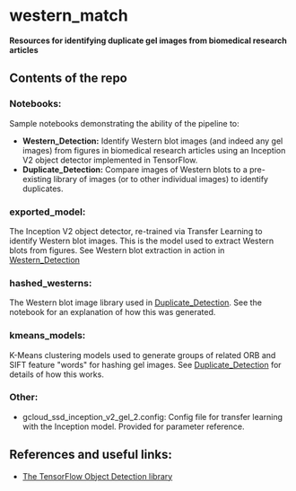# western_match

__Resources for identifying duplicate gel images from biomedical research articles__

## Contents of the repo
### Notebooks:
Sample notebooks demonstrating the ability of the pipeline to:
- __Western\_Detection:__ Identify Western blot images (and indeed any gel images) from figures in biomedical research articles using an Inception V2 object detector implemented in TensorFlow.
- __Duplicate\_Detection:__ Compare images of Western blots to a pre-existing library of images (or to other individual images) to identify duplicates.

### exported_model:
The Inception V2 object detector, re-trained via Transfer Learning to identify Western blot images. This is the model used to extract Western blots from figures. See Western blot extraction in action in [Western_Detection](Notebooks/Western_Detection.ipynb)

### hashed_westerns:
The Western blot image library used in [Duplicate_Detection](Notebooks/Duplicate_Detection.ipynb). See the notebook for an explanation of how this was generated.

### kmeans_models:
K-Means clustering models used to generate groups of related ORB and SIFT feature "words" for hashing gel images. See [Duplicate_Detection](Notebooks/Duplicate_Detection.ipynb) for details of how this works.

### Other:
- gcloud_ssd_inception_v2_gel_2.config: Config file for transfer learning with the Inception model. Provided for parameter reference.

## References and useful links:
- [The TensorFlow Object Detection library](https://github.com/tensorflow/models/tree/master/research/object_detection)
